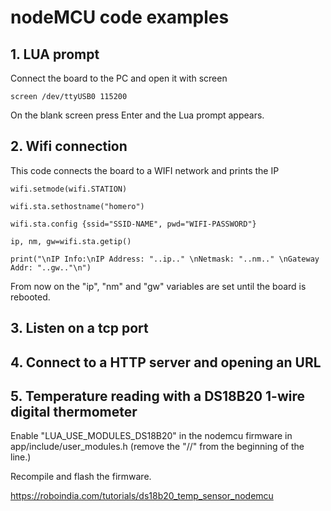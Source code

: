 # nodeMCU code examples





## 1. LUA prompt

Connect the board to the PC and open it with screen
```
screen /dev/ttyUSB0 115200
```

On the blank screen press Enter and the Lua prompt appears.



## 2. Wifi connection

This code connects the board to a WIFI network and prints the IP

```
wifi.setmode(wifi.STATION)

wifi.sta.sethostname("homero")
  
wifi.sta.config {ssid="SSID-NAME", pwd="WIFI-PASSWORD"}

ip, nm, gw=wifi.sta.getip()

print("\nIP Info:\nIP Address: "..ip.." \nNetmask: "..nm.." \nGateway Addr: "..gw.."\n")
```

From now on the "ip", "nm" and "gw" variables are set until the board is rebooted.



## 3. Listen on a tcp port




## 4. Connect to a HTTP server and opening an URL



## 5. Temperature reading with a DS18B20 1-wire digital thermometer


Enable "LUA_USE_MODULES_DS18B20" in the nodemcu firmware in app/include/user_modules.h (remove the "//" from the beginning of the line.)

Recompile and flash the firmware.


https://roboindia.com/tutorials/ds18b20_temp_sensor_nodemcu









